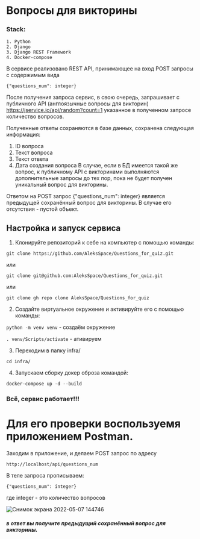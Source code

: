 # Вопросы для викторины

### Stack:

```
1. Python
2. Django
3. Django REST Framework
4. Docker-compose
```

В сервисе реализовано REST API, принимающее на вход POST запросы с содержимым вида 
```
{"questions_num": integer}
```
После получения запроса сервис, в свою очередь, запрашивает с публичного API (англоязычные вопросы для викторин) https://jservice.io/api/random?count=1 указанное в полученном запросе количество вопросов.

Полученные ответы сохраняются в базе данных, сохранена следующая информация: 
1. ID вопроса
2. Текст вопроса
3. Текст ответа
4. Дата создания вопроса
В случае, если в БД имеется такой же вопрос, к публичному API с викторинами выполняются дополнительные запросы до тех пор, пока не будет получен уникальный вопрос для викторины.

Ответом на POST запрос {"questions_num": integer} является предыдущей сохранённый вопрос для викторины. В случае его отсутствия - пустой объект.

## Настройка и запуск сервиса

1. Клонируйте репозиторий к себе на компьютер с помощью команды:

```
git clone https://github.com/AleksSpace/Questions_for_quiz.git
```
или
```
git clone git@github.com:AleksSpace/Questions_for_quiz.git
```
или
```
git clone gh repo clone AleksSpace/Questions_for_quiz
```

2. Создайте виртуальное окружение и активируйте его с помощью команды:

```python -m venv venv``` - создаём окружение

```. venv/Scripts/activate``` - ативируем

3. Переходим в папку infra/

```cd infra/```

4. Запускаем сборку докер оброза командой:

```docker-compose up -d --build```

### Всё, сервис работает!!!

# Для его проверки воспользуемя приложением Postman.

Заходим в приложение, и делаем POST запрос по адресу

```http://localhost/api/questions_num```

В теле запроса прописываем:

```
{"questions_num": integer}
```
где integer - это количество вопросов

![Снимок экрана 2022-05-07 144746](https://user-images.githubusercontent.com/88335340/167252955-4744e1c4-7bec-454e-b548-5669b5efebd1.png)

##### в ответ вы получите предыдущий сохранённый вопрос для викторины.
